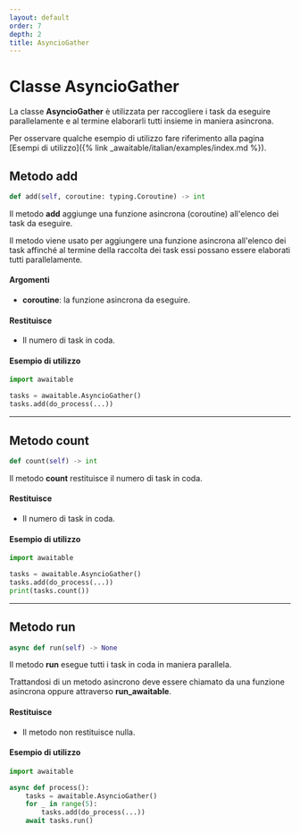 ```yaml
---
layout: default
order: 7
depth: 2
title: AsyncioGather
---
```


# Classe AsyncioGather

La classe **AsyncioGather** è utilizzata per raccogliere i task da eseguire
parallelamente e al termine elaborarli tutti insieme in maniera asincrona.

Per osservare qualche esempio di utilizzo fare riferimento alla pagina
[Esempi di utilizzo]({% link _awaitable/italian/examples/index.md %}).

## Metodo add

```python
def add(self, coroutine: typing.Coroutine) -> int
```

Il metodo **add** aggiunge una funzione asincrona (coroutine) all'elenco
dei task da eseguire.

Il metodo viene usato per aggiungere una funzione asincrona all'elenco dei task
affinché al termine della raccolta dei task essi possano essere elaborati tutti
parallelamente.

#### Argomenti

- **coroutine**: la funzione asincrona da eseguire.

#### Restituisce

- Il numero di task in coda.

#### Esempio di utilizzo

```python
import awaitable

tasks = awaitable.AsyncioGather()
tasks.add(do_process(...))
```

---

## Metodo count

```python
def count(self) -> int
```

Il metodo **count** restituisce il numero di task in coda.

#### Restituisce

- Il numero di task in coda.

#### Esempio di utilizzo

```python
import awaitable

tasks = awaitable.AsyncioGather()
tasks.add(do_process(...))
print(tasks.count())
```

---

## Metodo run

```python
async def run(self) -> None
```

Il metodo **run** esegue tutti i task in coda in maniera parallela.

Trattandosi di un metodo asincrono deve essere chiamato da una funzione
asincrona oppure attraverso **run_awaitable**.

#### Restituisce

- Il metodo non restituisce nulla.

#### Esempio di utilizzo

```python
import awaitable

async def process():
    tasks = awaitable.AsyncioGather()
    for _ in range(5):
        tasks.add(do_process(...))
    await tasks.run()
```
